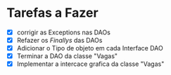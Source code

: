 # Tarefas a Fazer
- [X] corrigir as Exceptions nas DAOs
- [X] Refazer os _Finallys_ das DAOs
- [X] Adicionar o Tipo de objeto em cada Interface DAO
- [X] Terminar a DAO da classe "Vagas"
- [X] Implementar a intercace grafica da classe "Vagas"

